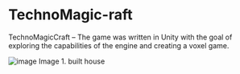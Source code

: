 # TechnoMagic-raft
TechnoMagicСraft – The game was written in Unity with the goal of exploring the capabilities of the engine and creating a voxel game.

![image](https://github.com/user-attachments/assets/68eb5ba3-ca45-4af5-be5f-f822b9bfd8a6)
Image 1. built house
